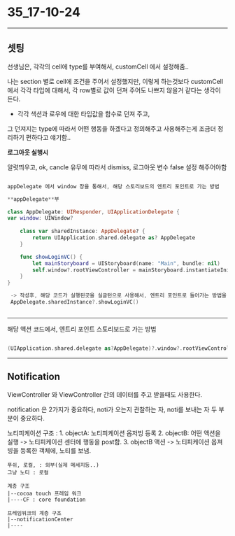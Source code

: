 # 35_17-10-24 

---

## 셋팅

선생님은, 각각의 cell에 type를 부여해서, customCell 에서 설정해줌.. 

나는 section 별로 cell에 조건을 주어서 설정했지만, 이렇게 하는것보다 customCell에서 각각 타입에 대해서, 각 row별로 값이 던져 주어도 나쁘지 않을거 같다는 생각이 든다.


- 각각 색션과 로우에 대한 타입값을 함수로 던져 주고, 

그 던져지는 type에 따라서 어떤 행동을 하겠다고 정의해주고 사용해주는게 조금더 정리하기 편하다고 얘기함..

**로그아웃 실행시**

알럿띄우고, ok, 
			cancle 유무에 따라서 dismiss, 로그아웃 변수 false 설정 해주어야함
			
			
			

```swift

appDelegate 에서 window 창을 통해서, 해당 스토리보드의 엔트리 포인트로 가는 방법

**appDelegate**부

class AppDelegate: UIResponder, UIApplicationDelegate {
var window: UIWindow?
    
    class var sharedInstance: AppDelegate? {
        return UIApplication.shared.delegate as? AppDelegate
    }

    func showLoginVC() {
        let mainStoryboard = UIStoryboard(name: "Main", bundle: nil)
        self.window?.rootViewController = mainStoryboard.instantiateInitialViewController()
    }
}

 -> 작성후, 해당 코드가 실행된곳을 실글턴으로 사용해서, 엔트리 포인트로 들어가는 방법을 사용함.
 AppDelegate.sharedInstance?.showLoginVC()



```

---

해당 액션 코드에서, 엔트리 포인트 스토리보드로 가는 방법

```swift

(UIApplication.shared.delegate as?AppDelegate)?.window?.rootViewController = self.storyboard?.instantiateInitialViewController()

```


---

## Notification

ViewController 와 ViewController 간의 데이터를 주고 받을때도 사용한다.

notification 은 2가지가 중요하다, noti가 오는지 관찰하는 자, noti를 보내는 자 두 부분이 중요하다.


노티피케이션 구조 :
	1. objectA: 노티피케이션 옵저빙 등록
	2. objectB: 어떤 액션을 실행 -> 노티피케이션 센터에 행동을 post함.
	3. objectB 액션 -> 노티피케이션 옵져빙을 등록한 객체에, 노티를 보냄.

	
	푸쉬, 로컬, : 외부(실제 메세지등..)
	그냥 노티 : 로컬
	
	계층 구조 
	|--cocoa touch 프레임 워크
	|----CF : core foundation
	
	프레임워크의 계층 구조 
	|--notificationCenter
	|----
	
	